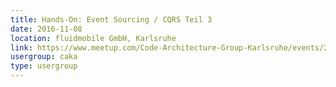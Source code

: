```yaml
---
title: Hands-On: Event Sourcing / CQRS Teil 3
date: 2016-11-08
location: fluidmobile GmbH, Karlsruhe
link: https://www.meetup.com/Code-Architecture-Group-Karlsruhe/events/234962786/
usergroup: caka
type: usergroup
---
```

